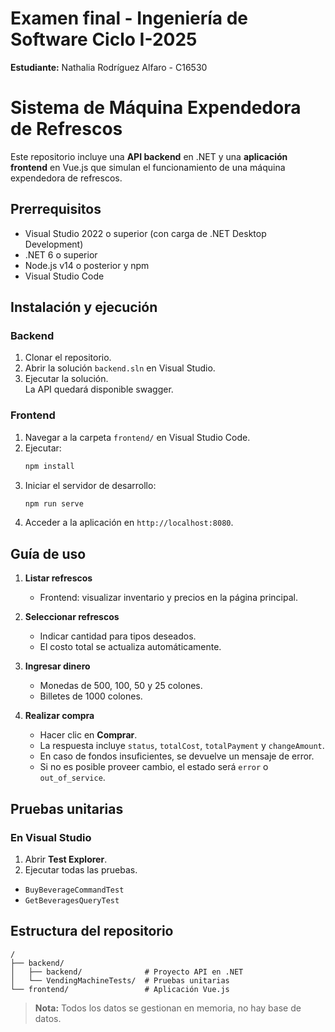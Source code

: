 # Examen final - Ingeniería de Software Ciclo I-2025

**Estudiante:** Nathalia Rodríguez Alfaro - C16530

# Sistema de Máquina Expendedora de Refrescos

Este repositorio incluye una **API backend** en .NET y una **aplicación frontend** en Vue.js que simulan el funcionamiento de una máquina expendedora de refrescos.

## Prerrequisitos

- Visual Studio 2022 o superior (con carga de .NET Desktop Development)
- .NET 6 o superior
- Node.js v14 o posterior y npm
- Visual Studio Code

## Instalación y ejecución

### Backend

1. Clonar el repositorio.
2. Abrir la solución `backend.sln` en Visual Studio.
3. Ejecutar la solución.  
   La API quedará disponible swagger.

### Frontend

1. Navegar a la carpeta `frontend/` en Visual Studio Code.
2. Ejecutar:
   ```bash
   npm install
   ```
3. Iniciar el servidor de desarrollo:
   ```bash
   npm run serve
   ```
4. Acceder a la aplicación en `http://localhost:8080`.

## Guía de uso

1. **Listar refrescos**  
   - Frontend: visualizar inventario y precios en la página principal.

2. **Seleccionar refrescos**  
   - Indicar cantidad para tipos deseados.  
   - El costo total se actualiza automáticamente.

3. **Ingresar dinero**  
   - Monedas de 500, 100, 50 y 25 colones.  
   - Billetes de 1000 colones.

4. **Realizar compra**  
   - Hacer clic en **Comprar**.  
   - La respuesta incluye `status`, `totalCost`, `totalPayment` y `changeAmount`.  
   - En caso de fondos insuficientes, se devuelve un mensaje de error.  
   - Si no es posible proveer cambio, el estado será `error` o `out_of_service`.

## Pruebas unitarias

### En Visual Studio

1. Abrir **Test Explorer**.  
2. Ejecutar todas las pruebas.
- `BuyBeverageCommandTest`
- `GetBeveragesQueryTest`

## Estructura del repositorio

```
/
├── backend/
│   ├── backend/              # Proyecto API en .NET
│   └── VendingMachineTests/  # Pruebas unitarias
└── frontend/                 # Aplicación Vue.js

```

> **Nota:** Todos los datos se gestionan en memoria, no hay base de datos.